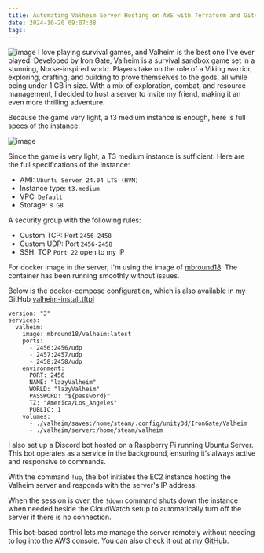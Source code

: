 ```yaml
---
title: Automating Valheim Server Hosting on AWS with Terraform and GitHub Actions
date: 2024-10-20 09:07:38
tags:
---
```

![image](https://blog.khoah.net/media/terraform-github-action-for-valheim/valheim-cover.jpg)
I love playing survival games, and Valheim is the best one I've ever played. Developed by Iron Gate, Valheim is a survival sandbox game set in a stunning, Norse-inspired world. Players take on the role of a Viking warrior, exploring, crafting, and building to prove themselves to the gods, all while being under 1 GB in size. With a mix of exploration, combat, and resource management, I decided to host a server to invite my friend, making it an even more thrilling adventure.

Because the game very light, a t3 medium instance is enough, here is full specs of the instance:

![image](https://blog.khoah.net/media/terraform-github-action-for-valheim/graph.png)

Since the game is very light, a T3 medium instance is sufficient. Here are the full specifications of the instance:

- AMI: `Ubuntu Server 24.04 LTS (HVM)`
- Instance type: `t3.medium`
- VPC: `Default`
- Storage: `8 GB`


A security group with the following rules:
- Custom TCP: Port `2456-2458`
- Custom UDP: Port `2456-2458`
- SSH: TCP `Port 22` open to my IP

For docker image in the server, I'm using the image of [mbround18](https://hub.docker.com/r/mbround18/valheim). The container has been running smoothly without issues. 

Below is the docker-compose configuration, which is also available in my GitHub [valheim-install.tftpl](https://github.com/ehoang0106/terraform-valheim-server/blob/master/terraform/valheim-install.tftpl)

```docker
version: "3"
services:
  valheim:
    image: mbround18/valheim:latest
    ports:
      - 2456:2456/udp
      - 2457:2457/udp
      - 2458:2458/udp
    environment:
      PORT: 2456
      NAME: "lazyValheim"
      WORLD: "lazyValheim"
      PASSWORD: "${password}"
      TZ: "America/Los_Angeles"
      PUBLIC: 1
    volumes:
      - ./valheim/saves:/home/steam/.config/unity3d/IronGate/Valheim
      - ./valheim/server:/home/steam/valheim

```

I also set up a Discord bot hosted on a Raspberry Pi running Ubuntu Server. 
This bot operates as a service in the background, ensuring it’s always active and responsive to commands. 

With the command `!up`, the bot initiates the EC2 instance hosting the Valheim server and responds with the server's IP address.

When the session is over, the `!down` command shuts down the instance when needed beside the CloudWatch setup to automatically turn off the server if there is no connection. 

This bot-based control lets me manage the server remotely without needing to log into the AWS console. You can also check it out at my [GitHub](https://github.com/ehoang0106/terraform-valheim-server/tree/master/discord_bot).

